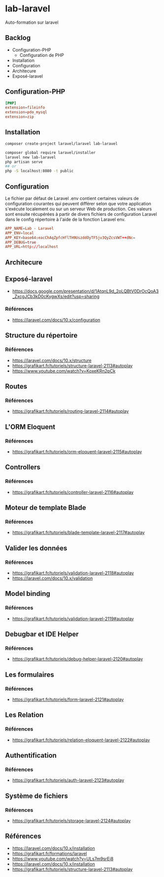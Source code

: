 # lab-laravel

Auto-formation sur laravel

## Backlog

- Configuration-PHP 
  - Configuration de PHP 
- Installation
- Configuration
- Architecure
- Exposé-laravel

## Configuration-PHP 

````conf
[PHP]
extension=fileinfo
extension=pdo_mysql
extension=zip
````
## Installation
````bash
composer create-project laravel/laravel lab-laravel
````

````bash
composer global require laravel/installer
laravel new lab-laravel
php artisan serve
## or 
php -S localhost:8080 -t public
````
## Configuration


Le fichier par défaut de Laravel .env contient certaines valeurs de configuration courantes qui peuvent différer selon que votre application s'exécute localement ou sur un serveur Web de production. Ces valeurs sont ensuite récupérées à partir de divers fichiers de configuration Laravel dans le config répertoire à l'aide de la fonction Laravel env.

````conf
APP_NAME=Lab - Laravel
APP_ENV=local
APP_KEY=base64:eacChAqZpfcHflTH9UszddOyTF5jv3QyZcsVWT++dNc=
APP_DEBUG=true
APP_URL=http://localhost
````

## Architecure


## Exposé-laravel
- https://docs.google.com/presentation/d/1AtqnL9d_2oLQBtV0DrOcQoA3_ZxcgJCb3kD0cKygwXs/edit?usp=sharing



### Références 
- https://laravel.com/docs/10.x/configuration

## Structure du répertoire


### Références 
- https://laravel.com/docs/10.x/structure
- https://grafikart.fr/tutoriels/structure-laravel-2113#autoplay
- https://www.youtube.com/watch?v=KoxeKRn2pCk


## Routes

### Références
- https://grafikart.fr/tutoriels/routing-laravel-2114#autoplay

## L'ORM Eloquent
### Références
- https://grafikart.fr/tutoriels/orm-eloquent-laravel-2115#autoplay

## Controllers
### Références
- https://grafikart.fr/tutoriels/controller-laravel-2116#autoplay


## Moteur de template Blade
### Références
- https://grafikart.fr/tutoriels/blade-template-laravel-2117#autoplay

## Valider les données
### Références
- https://grafikart.fr/tutoriels/validation-laravel-2118#autoplay
- https://laravel.com/docs/10.x/validation

## Model binding
### Références
- https://grafikart.fr/tutoriels/validation-laravel-2119#autoplay

## Debugbar et IDE Helper
### Références
- https://grafikart.fr/tutoriels/debug-helper-laravel-2120#autoplay

## Les formulaires
### Références
- https://grafikart.fr/tutoriels/form-laravel-2121#autoplay

## Les Relation
### Références
- https://grafikart.fr/tutoriels/relation-eloquent-laravel-2122#autoplay


## Authentification
### Références
- https://grafikart.fr/tutoriels/auth-laravel-2123#autoplay

## Système de fichiers
### Références
- https://grafikart.fr/tutoriels/storage-laravel-2124#autoplay


## Références 
- https://laravel.com/docs/10.x/installation
- https://grafikart.fr/formations/laravel
- https://www.youtube.com/watch?v=ULs7m9srEj8
- https://laravel.com/docs/10.x/installation
- https://grafikart.fr/tutoriels/structure-laravel-2113#autoplay
